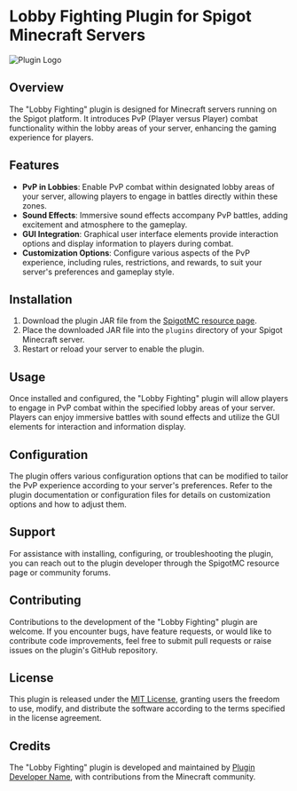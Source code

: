 # Lobby Fighting Plugin for Spigot Minecraft Servers

![Plugin Logo]([https://static.spigotmc.org/resource_images/998/408982.png](https://www.spigotmc.org/data/resource_icons/99/99813.jpg?1644111243))

## Overview
The "Lobby Fighting" plugin is designed for Minecraft servers running on the Spigot platform. It introduces PvP (Player versus Player) combat functionality within the lobby areas of your server, enhancing the gaming experience for players.

## Features
- **PvP in Lobbies**: Enable PvP combat within designated lobby areas of your server, allowing players to engage in battles directly within these zones.
- **Sound Effects**: Immersive sound effects accompany PvP battles, adding excitement and atmosphere to the gameplay.
- **GUI Integration**: Graphical user interface elements provide interaction options and display information to players during combat.
- **Customization Options**: Configure various aspects of the PvP experience, including rules, restrictions, and rewards, to suit your server's preferences and gameplay style.

## Installation
1. Download the plugin JAR file from the [SpigotMC resource page]([https://www.spigotmc.org/resources/%E2%9A%94%EF%B8%8F-lobby-fighting-%E2%9A%94%EF%B8%8F-pvp-in-all-your-lobbies-amazing-sounds-and-gui.99813/](https://www.spigotmc.org/resources/%E2%9A%94%EF%B8%8F-lobby-fighting-%E2%9A%94%EF%B8%8F-pvp-in-all-your-lobbies-amazing-sounds-and-gui.99813/download?version=440831)).
2. Place the downloaded JAR file into the `plugins` directory of your Spigot Minecraft server.
3. Restart or reload your server to enable the plugin.

## Usage
Once installed and configured, the "Lobby Fighting" plugin will allow players to engage in PvP combat within the specified lobby areas of your server. Players can enjoy immersive battles with sound effects and utilize the GUI elements for interaction and information display.

## Configuration
The plugin offers various configuration options that can be modified to tailor the PvP experience according to your server's preferences. Refer to the plugin documentation or configuration files for details on customization options and how to adjust them.

## Support
For assistance with installing, configuring, or troubleshooting the plugin, you can reach out to the plugin developer through the SpigotMC resource page or community forums.

## Contributing
Contributions to the development of the "Lobby Fighting" plugin are welcome. If you encounter bugs, have feature requests, or would like to contribute code improvements, feel free to submit pull requests or raise issues on the plugin's GitHub repository.

## License
This plugin is released under the [MIT License](LICENSE), granting users the freedom to use, modify, and distribute the software according to the terms specified in the license agreement.

## Credits
The "Lobby Fighting" plugin is developed and maintained by [Plugin Developer Name](https://example.com), with contributions from the Minecraft community.
